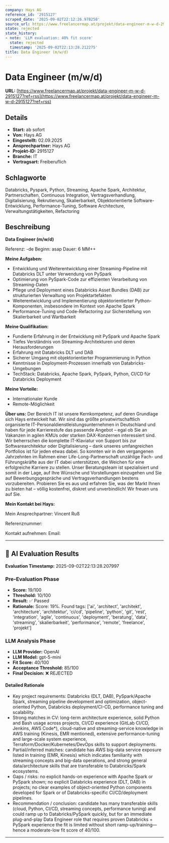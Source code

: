 ```yaml
---
company: Hays AG
reference_id: '2915127'
scraped_date: '2025-09-02T22:12:26.978258'
source_url: https://www.freelancermap.at/projekt/data-engineer-m-w-d-2915127?ref=rss
state: rejected
state_history:
- note: 'LLM evaluation: 40% fit score'
  state: rejected
  timestamp: '2025-09-02T22:13:28.212275'
title: Data Engineer (m/w/d)
---
```



# Data Engineer (m/w/d)
**URL:** [https://www.freelancermap.at/projekt/data-engineer-m-w-d-2915127?ref=rss](https://www.freelancermap.at/projekt/data-engineer-m-w-d-2915127?ref=rss)
## Details
- **Start:** ab sofort
- **Von:** Hays AG
- **Eingestellt:** 02.09.2025
- **Ansprechpartner:** Hays AG
- **Projekt-ID:** 2915127
- **Branche:** IT
- **Vertragsart:** Freiberuflich

## Schlagworte
Databricks, Pyspark, Python, Streaming, Apache Spark, Architektur, Partnerschaften, Continuous Integration, Vertragsverhandlung, Digitalisierung, Rekrutierung, Skalierbarkeit, Objektorientierte Software-Entwicklung, Performance-Tuning, Software Architecture, Verwaltungstätigkeiten, Refactoring

## Beschreibung
**Data Engineer (m/w/d)**

Referenz: -de
Beginn: asap
Dauer: 6 MM++

**Meine Aufgaben:**

- Entwicklung und Weiterentwicklung einer Streaming-Pipeline mit Databricks DLT unter Verwendung von PySpark
- Optimierung von PySpark-Code zur effizienten Verarbeitung von Streaming-Daten
- Pflege und Deployment eines Databricks Asset Bundles (DAB) zur strukturierten Verwaltung von Projektartefakten
- Weiterentwicklung und Implementierung objektorientierter Python-Komponenten, insbesondere im Kontext von Apache Spark
- Performance-Tuning und Code-Refactoring zur Sicherstellung von Skalierbarkeit und Wartbarkeit

**Meine Qualifikation:**

- Fundierte Erfahrung in der Entwicklung mit PySpark und Apache Spark
- Tiefes Verständnis von Streaming-Architekturen und deren Herausforderungen
- Erfahrung mit Databricks DLT und DAB
- Sicherer Umgang mit objektorientierter Programmierung in Python
- Kenntnisse in Deployment-Prozessen innerhalb von Databricks-Umgebungen
- TechStack: Databricks, Apache Spark, PySpark, Python, CI/CD für Databricks Deployment

**Meine Vorteile:**

- Internationaler Kunde
- Remote-Möglichkeit

**Über uns:**
Der Bereich IT ist unsere Kernkompetenz, auf deren Grundlage sich Hays entwickelt hat. Wir sind das größte privatwirtschaftlich organisierte IT-Personaldienstleistungsunternehmen in Deutschland und haben für jede Karrierestufe das passende Angebot – egal ob Sie an Vakanzen in agilen KMUs oder starken DAX-Konzernen interessiert sind. Wir beherrschen die komplette IT-Klaviatur von Support bis zur Softwarearchitektur oder Digitalisierung – dank unseres umfangreichen Portfolios ist für jeden etwas dabei. So konnten wir in den vergangenen Jahrzehnten im Rahmen einer Life-Long-Partnerschaft unzählige Fach- und Führungskräfte aus der IT dabei unterstützen, die Weichen für eine erfolgreiche Karriere zu stellen. Unser Beratungsteam ist spezialisiert und somit in der Lage, auf Ihre Wünsche und Vorstellungen einzugehen und Sie auf Bewerbungsgespräche und Vertragsverhandlungen bestens vorzubereiten. Probieren Sie es aus und erfahren Sie, was der Markt Ihnen zu bieten hat – völlig kostenfrei, diskret und unverbindlich! Wir freuen uns auf Sie.

**Mein Kontakt bei Hays:**

Mein Ansprechpartner:
Vincent Ruß

Referenznummer:

Kontakt aufnehmen:
Email:

---

## 🤖 AI Evaluation Results

**Evaluation Timestamp:** 2025-09-02T22:13:28.207997

### Pre-Evaluation Phase
- **Score:** 19/100
- **Threshold:** 10/100
- **Result:** ✅ Passed
- **Rationale:** Score: 19%. Found tags: ['ai', 'architect', 'architekt', 'architecture', 'architektur', 'ci/cd', 'pipeline', 'python', 'git', 'rest', 'integration', 'agile', 'continuous', 'deployment', 'beratung', 'data', 'streaming', 'skalierbarkeit', 'performance', 'remote', 'freelance', 'projekt']

### LLM Analysis Phase
- **LLM Provider:** OpenAI
- **LLM Model:** gpt-5-mini
- **Fit Score:** 40/100
- **Acceptance Threshold:** 85/100
- **Final Decision:** ❌ REJECTED

#### Detailed Rationale
- Key project requirements: Databricks (DLT, DAB), PySpark/Apache Spark, streaming pipeline development and optimization, object-oriented Python, Databricks deployment/CI-CD, performance tuning and scalability.
- Strong matches in CV: long-term architecture experience, solid Python and Bash usage across projects, CI/CD experience (GitLab CI/CD, Jenkins, AWS Code*), cloud-native and streaming-service knowledge in AWS training (Kinesis, EMR mentioned), extensive performance-tuning and large-scale system experience, Terraform/Docker/Kubernetes/DevOps skills to support deployments.
- Partial/inferred matches: candidate has AWS big-data service exposure listed in training (EMR, Kinesis) which indicates familiarity with streaming concepts and big-data operations, and strong general data/architecture skills that are transferable to Databricks/Spark ecosystems.
- Gaps / risks: no explicit hands-on experience with Apache Spark or PySpark shown; no explicit Databricks experience (DLT, DAB) in projects; no clear examples of object-oriented Python components developed for Spark or of Databricks-specific CI/CD/deployment pipelines.
- Recommendation / conclusion: candidate has many transferable skills (cloud, Python, CI/CD, streaming concepts, performance tuning) and could ramp up to Databricks/PySpark quickly, but for an immediate plug-and-play Data Engineer role that requires proven Databricks + PySpark experience the fit is limited without short ramp-up/training—hence a moderate-low fit score of 40/100.

---
